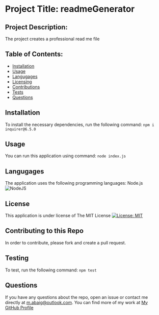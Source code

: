 # Project Title: readmeGenerator

## Project Description: 
The project creates a professional read me file
## Table of Contents: 
- [Installation](#installation)
- [Usage](#usage)
- [Langugages](#Languages)
- [Licensing](#License)
- [Contributions](#contributing-to-this-repo)
- [Tests](#testing)
- [Questions](#questions)
## Installation
To install the necessary dependencies, run the following command:
``` npm i inquirer@6.5.0 ```
## Usage
You can run this application using command:
``` node index.js ```
## Langugages
The application uses the following programming languages: Node.js
![NodeJS](https://img.shields.io/badge/node.js-6DA55F?style=for-the-badge&logo=node.js&logoColor=white)
## License
This application is under license of The MIT License
[![License: MIT](https://img.shields.io/badge/License-MIT-yellow.svg)](https://opensource.org/licenses/MIT)
## Contributing to this Repo
In order to contribute, please fork and create a pull request.
## Testing
To test, run the following command:
``` npm test ```
## Questions
If you have any questions about the repo, open an issue or contact me directly at m.abaig@outlook.com. You can find more of my work at [My GitHub Profile](https://github.com/mbzaig)
